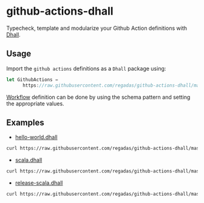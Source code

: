 # github-actions-dhall

Typecheck, template and modularize your Github Action definitions with [Dhall](https://github.com/dhall-lang).

## Usage

Import the `github actions` definitions as a `Dhall` package using:

```js
let GithubActions =
      https://raw.githubusercontent.com/regadas/github-actions-dhall/master/package.dhall
```

[Workflow](types/Workflow.dhall) definition can be done by using the schema pattern and setting the appropriate values.

## Examples

* [hello-world.dhall](examples/hello-world.dhall) 

```bash
curl https://raw.githubusercontent.com/regadas/github-actions-dhall/master/examples/hello-world.dhall | dhall-to-yaml
```

* [scala.dhall](examples/scala.dhall)

```bash
curl https://raw.githubusercontent.com/regadas/github-actions-dhall/master/examples/scala.dhall | dhall-to-yaml
```

* [release-scala.dhall](examples/release-scala.dhall) 

```bash
curl https://raw.githubusercontent.com/regadas/github-actions-dhall/master/examples/release-scala.dhall | dhall-to-yaml
```
